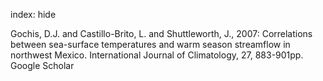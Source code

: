 index: hide

<div class="Citation">

  <div class="Citation-body">
    <div class="Citation-text">Gochis, D.J. and Castillo-Brito, L. and Shuttleworth, J., 2007: Correlations between sea-surface temperatures and warm season streamflow in northwest Mexico. <span class="Article-journal">International Journal of Climatology, </span><span class="Article-volume">27, </span>883-901pp.</div>
    <div class="Citation-links">
      <div class="CitationLink" data-href="https://scholar.google.com/scholar?q=Correlations+between+sea-surface+temperatures+and+warm+season+streamflow+in+northwest+Mexico">
        <div class="CitationLink-icon CitationLink-Scholar"></div>
        <div class="CitationLink-text">Google Scholar</div>
      </div>
    </div>
  </div>
</div>


<div class="Citation-copy">

</div>